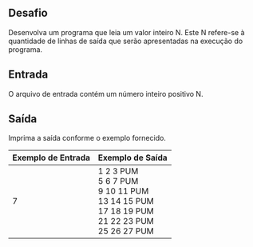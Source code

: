 ## Desafio

Desenvolva um programa que leia um valor inteiro N. Este N refere-se à quantidade de linhas de saída que serão apresentadas na execução do programa.

## Entrada

O arquivo de entrada contém um número inteiro positivo N.

## Saída

Imprima a saída conforme o exemplo fornecido.

 

| Exemplo de Entrada | Exemplo de Saída                                             |
| ------------------ | ------------------------------------------------------------ |
| 7                  | 1 2 3 PUM <br />5 6 7 PUM <br />9 10 11 PUM <br />13 14 15 PUM <br />17 18 19 PUM <br />21 22 23 PUM <br />25 26 27 PUM |